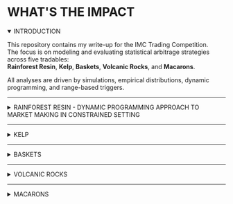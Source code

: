 # WHAT'S THE IMPACT

<details open>
<summary>INTRODUCTION</summary>

This repository contains my write-up for the IMC Trading Competition.  
The focus is on modeling and evaluating statistical arbitrage strategies across five tradables:  
**Rainforest Resin**, **Kelp**, **Baskets**, **Volcanic Rocks**, and **Macarons**.

All analyses are driven by simulations, empirical distributions, dynamic programming, and range-based triggers.

</details>

---

<details>
<summary>RAINFOREST RESIN - DYNAMIC PROGRAMMING APPROACH TO MARKET MAKING IN CONSTRAINED SETTING </summary>

WHAT'S THE IMPACT

</details>

---

<details>
<summary>KELP</summary>

WHAT'S THE IMPACT

</details>

---

<details>
<summary>BASKETS</summary>

WHAT'S THE IMPACT

</details>

---

<details>
<summary>VOLCANIC ROCKS</summary>

WHAT'S THE IMPACT

</details>

---

<details>
<summary>MACARONS</summary>

WHAT'S THE IMPACT

</details>
